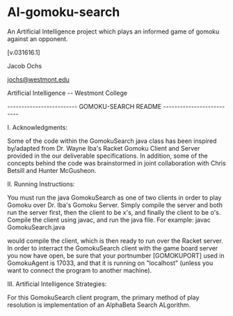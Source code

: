 # AI-gomoku-search
An Artificial Intelligence project which plays an informed game of gomoku against an opponent.

[v.031616.1]

Jacob Ochs

jochs@westmont.edu

Artificial Intelligence -- Westmont College



------------------------- GOMOKU-SEARCH README --------------------------


I. Acknowledgments:

Some of the code within the GomokuSearch java class has been inspired by/adapted from Dr. Wayne Iba's
Racket Gomoku Client and Server provided in the our deliverable specifications.  In addition, some of the concepts
behind the code was brainstormed in joint collaboration with Chris Betsill and Hunter McGusheon.


II. Running Instructions:

You must run the java GomokuSearch as one of two clients in order to play Gomoku over Dr. Iba's Gomoku Server.
Simply compile the server and both run the server first, then the client to be x's, and finally the client to be o's.
Compile the client using javac, and run the java file.
For example:
			javac GomokuSearch.java

would compile the client, which is then ready to run over the Racket server.
In order to interract the GomokuSearch client with the game board server
you now have open, be sure that your portnumber [GOMOKUPORT] used in GomokuAgent is 17033, and 
that it is running on "localhost" (unless you want to connect the program to another machine).



III. Artificial Intelligence Strategies:

For this GomokuSearch client program, the primary method of play resolution is implementation of an AlphaBeta Search
ALgorithm.
